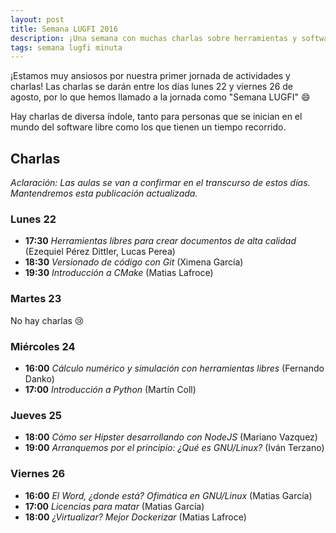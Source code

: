 ```yaml
---
layout: post
title: Semana LUGFI 2016
description: ¡Una semana con muchas charlas sobre herramientas y software libre útiles para el estdiante de FIUBA!
tags: semana lugfi minuta
---
```


¡Estamos muy ansiosos por nuestra primer jornada de actividades y charlas!
Las charlas se darán entre los días lunes 22 y viernes 26 de agosto, por lo que
hemos llamado a la jornada como "Semana LUGFI" :smile:

Hay charlas de diversa índole, tanto para personas que se inician en el mundo
del software libre como los que tienen un tiempo recorrido.

## Charlas

_Aclaración: Las aulas se van a confirmar en el transcurso de estos días.
Mantendremos esta publicación actualizada._

### Lunes 22

* **17:30** _Herramientas libres para crear documentos de alta calidad_ (Ezequiel Pérez Dittler, Lucas Perea)
* **18:30** _Versionado de código con Git_ (Ximena García)
* **19:30** _Introducción a CMake_ (Matias Lafroce)

### Martes 23

No hay charlas :cry:

### Miércoles 24

* **16:00** _Cálculo numérico y simulación con herramientas libres_ (Fernando Danko)
* **17:00** _Introducción a Python_ (Martín Coll)

### Jueves 25

* **18:00** _Cómo ser Hipster desarrollando con NodeJS_ (Mariano Vazquez)
* **19:00** _Arranquemos por el principio: ¿Qué es GNU/Linux?_ (Iván Terzano)

### Viernes 26

* **16:00** _El Word, ¿donde está? Ofimática en GNU/Linux_ (Matias García)
* **17:00** _Licencias para matar_ (Matias García)
* **18:00** _¿Virtualizar? Mejor Dockerizar_ (Matias Lafroce)
